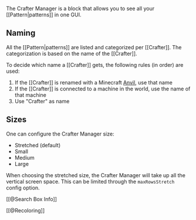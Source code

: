 The Crafter Manager is a block that allows you to see all your [[Pattern|patterns]] in one GUI.

## Naming
All the [[Pattern|patterns]] are listed and categorized per [[Crafter]]. The categorization is based on the name of the [[Crafter]].

To decide which name a [[Crafter]] gets, the following rules (in order) are used:

1. If the [[Crafter]] is renamed with a Minecraft [Anvil](https://minecraft.gamepedia.com/Anvil), use that name
2. If the [[Crafter]] is connected to a machine in the world, use the name of that machine
3. Use "Crafter" as name

## Sizes
One can configure the Crafter Manager size:

- Stretched (default)
- Small
- Medium
- Large

When choosing the stretched size, the Crafter Manager will take up all the vertical screen space. This can be limited through the `maxRowsStretch` config option.

[[@Search Box Info]]

[[@Recoloring]]